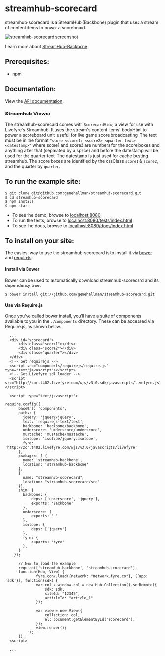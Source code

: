 # streamhub-scorecard

streamhub-scorecard is a StreamHub (Backbone) plugin that uses a stream of content items to power a scoreboard.

![streamhub-scorecard screenshot](https://drive.google.com/uc?id=0BwAX440-rUypWEVaMkkwYjltUEk "streamhub-scorecard screenshot")

Learn more about [StreamHub-Backbone](http://github.com/gobengo/streamhub-backbone)

## Prerequisites:
+ [npm](http://npmjs.org/)

## Documentation:
View the [API documentation](http://htmlpreview.github.com/?https://github.com/genehallman/streamhub-scorecard/blob/master/docs/index.html).

### Streamhub Views:
The streamhub-scorecard comes with ```ScorecardView```, a view for use with Livefyre's Streamhub. 
It uses the stream's content items' bodyHtml to power a scoreboard unit, useful for live game score broadcasting.
The text must be in the format ```"score <score1> <score2> <quarter text> <datestamp>"``` where score1 and score2 are numbers
for the score boxes and anything after that (separated by a space) and before the datestamp will be used for the quarter text.
The datestamp is just used for cache busting streamhub.
The score boxes are identified by the cssClass ```score1``` & ```score2```, and the quarter by ```quarter```.

## To run the example site:

```
$ git clone git@github.com:genehallman/streamhub-scorecard.git
$ cd streamhub-scorecard
$ npm install
$ npm start
```

+ To see the demo, browse to [localhost:8080](http://localhost:8080)
+ To run the tests, browse to [localhost:8080/tests/index.html](http://localhost:8080/tests/index.html)
+ To see the docs, browse to [localhost:8080/docs/index.html](http://localhost:8080/docs/index.html)

## To install on your site:
The easiest way to use the streamhub-scorecard is to install it via [bower](http://twitter.github.com/bower/) and [requirejs](http://requirejs.org/):

#### Install via Bower
Bower can be used to automatically download streamhub-scorecard and its dependency tree.

```
$ bower install git://github.com/genehallman/streamhub-scorecard.git
```

#### Use via Require.js
Once you've called bower install, you'll have a suite of components available to you in the ```./components``` directory. These can be accessed via Require.js, as shown below.

```
  ...
  <div id="scorecard">
      <div class="score1"></div>
      <div class="score2"></div>
      <div class="quarter"></div>
  </div>
  <!-- Get requirejs -->
  <script src="components/requirejs/require.js" type="text/javascript"></script>
  <!-- Get Livefyre sdk loader -->
  <script src="http://zor.t402.livefyre.com/wjs/v3.0.sdk/javascripts/livefyre.js"></script>
  
  <script type="text/javascript">

require.config({
      baseUrl: 'components',
      paths: {
        jquery: 'jquery/jquery',
        text: 'requirejs-text/text',
        backbone: 'backbone/backbone',
        underscore: 'underscore/underscore',
        mustache: 'mustache/mustache',
        isotope: 'isotope/jquery.isotope',
        fyre: 'http://zor.t402.livefyre.com/wjs/v3.0/javascripts/livefyre',
      },
      packages: [ {
        name: 'streamhub-backbone',
        location: 'streamhub-backbone'
      },
      {
        name: "streamhub-scorecard",
        location: "streamhub-scorecard/src"
      }],
      shim: {
        backbone: {
            deps: ['underscore', 'jquery'],
            exports: 'Backbone'
        },
        underscore: {
            exports: '_'
        },
        isotope: {
            deps: ['jquery']
        },
        fyre: {
            exports: 'fyre'
        },
      }
    });
      
      // Now to load the example
      require(['streamhub-backbone', 'streamhub-scorecard'],
      function(Hub, View) {
              fyre.conv.load({network: "network.fyre.co"}, [{app: 'sdk'}], function(sdk) {
              var col = window.col = new Hub.Collection().setRemote({
                  sdk: sdk,
                  siteId: "12345",
                  articleId: "article_1"
              });
            
              var view = new View({
                  collection: col,
                  el: document.getElementById("scorecard"),
              });
              view.render();
          });
      });
  <script>
  
  ...
```
